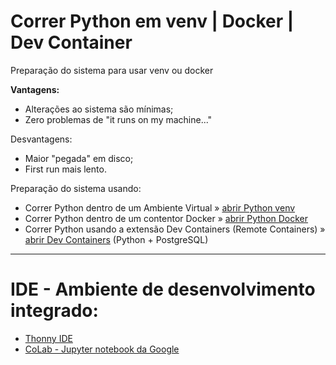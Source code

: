 # Correr Python em venv | Docker | Dev Container
Preparação do sistema para usar venv ou docker

**Vantagens:**
* Alterações ao sistema são mínimas;
* Zero problemas de "it runs on my machine..."


Desvantagens:
* Maior "pegada" em disco;
* First run mais lento.

Preparação do sistema usando:

* Correr Python dentro de um Ambiente Virtual » [abrir Python venv](python_venv.md)
* Correr Python dentro de um contentor Docker » [abrir Python Docker](python_docker.md)
* Correr Python usando a extensão Dev Containers (Remote Containers) » [abrir Dev Containers](python_dev_containers.md) (Python + PostgreSQL)


***
# IDE - Ambiente de desenvolvimento integrado:
* [Thonny IDE](https://thonny.org/)
* [CoLab - Jupyter notebook da Google](https://colab.research.google.com/)